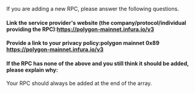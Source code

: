 If you are adding a new RPC, please answer the following questions.

#### Link the service provider's website (the company/protocol/individual providing the RPC):https://polygon-mainnet.infura.io/v3


#### Provide a link to your privacy policy:polygon mainnet 0x89 https://polygon-mainnet.infura.io/v3


#### If the RPC has none of the above and you still think it should be added, please explain why:

Your RPC should always be added at the end of the array.
